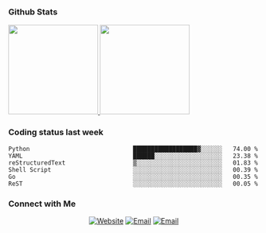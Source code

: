 
### Github Stats

<a href="https://github.com/lileixuan">
  <img height="180em" src="https://github-readme-stats.vercel.app/api?username=lileixuan&theme=buefy&show_icons=true" />
  <img height="180em" src="https://github-readme-stats.vercel.app/api/top-langs/?username=lileixuan&theme=buefy&layout=compact" />
</a>

### Coding status last week 

<!--START_SECTION:waka-->

```text
Python                             ██████████████████▓░░░░░░   74.00 %
YAML                               ██████░░░░░░░░░░░░░░░░░░░   23.38 %
reStructuredText                   ▒░░░░░░░░░░░░░░░░░░░░░░░░   01.83 %
Shell Script                       ░░░░░░░░░░░░░░░░░░░░░░░░░   00.39 %
Go                                 ░░░░░░░░░░░░░░░░░░░░░░░░░   00.35 %
ReST                               ░░░░░░░░░░░░░░░░░░░░░░░░░   00.05 %
```

<!--END_SECTION:waka-->

### Connect with Me 

<p align="center">
<a href="https://www.koomu.cn/"><img alt="Website" src="https://img.shields.io/badge/Website-www.koomu.cn-blue?style=flat-square&logo=google-chrome"></a>
<a href="mailto:lileixuan@gmail.com"><img alt="Email" src="https://img.shields.io/badge/Email-lileixuan@gmail.com-blue?style=flat-square&logo=gmail"></a>
<a href="https://www.koomu.cn/rss/"><img alt="Email" src="https://img.shields.io/badge/RSS-www.koomu.cn%2Frss%2F-blue?style=flat-square&logo=rss"></a>


</p>
